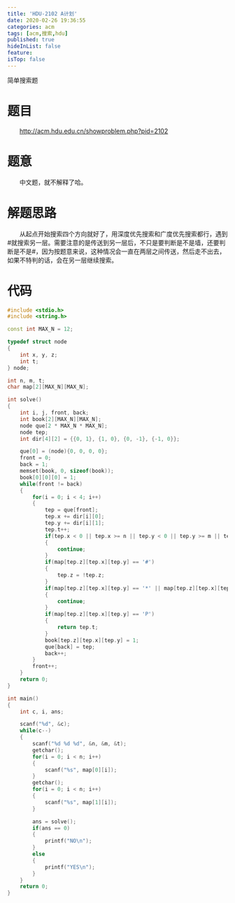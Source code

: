 ```yaml
---
title: 'HDU-2102 A计划'
date: 2020-02-26 19:36:55
categories: acm
tags: [acm,搜索,hdu]
published: true
hideInList: false
feature: 
isTop: false
---
```

简单搜索题
<!-- more -->

# 题目
&emsp;&emsp;<http://acm.hdu.edu.cn/showproblem.php?pid=2102>

# 题意
&emsp;&emsp;中文题，就不解释了哈。

# 解题思路
&emsp;&emsp;从起点开始搜索四个方向就好了，用深度优先搜索和广度优先搜索都行，遇到#就搜索另一层。需要注意的是传送到另一层后，不只是要判断是不是墙，还要判断是不是#，因为按题意来说，这种情况会一直在两层之间传送，然后走不出去，如果不特判的话，会在另一层继续搜索。

# 代码
```cpp
#include <stdio.h>
#include <string.h>

const int MAX_N = 12;

typedef struct node
{
	int x, y, z;
	int t;
} node;

int n, m, t;
char map[2][MAX_N][MAX_N];

int solve()
{
	int i, j, front, back;
	int book[2][MAX_N][MAX_N];
	node que[2 * MAX_N * MAX_N];
	node tep;
	int dir[4][2] = {{0, 1}, {1, 0}, {0, -1}, {-1, 0}};

	que[0] = (node){0, 0, 0, 0};
	front = 0;
	back = 1;
	memset(book, 0, sizeof(book));
	book[0][0][0] = 1;
	while(front != back)
	{
		for(i = 0; i < 4; i++)
		{
			tep = que[front];
			tep.x += dir[i][0];
			tep.y += dir[i][1];
			tep.t++;
			if(tep.x < 0 || tep.x >= n || tep.y < 0 || tep.y >= m || tep.t > t)
			{
				continue;
			}
			if(map[tep.z][tep.x][tep.y] == '#')
			{
				tep.z = !tep.z;
			}
			if(map[tep.z][tep.x][tep.y] == '*' || map[tep.z][tep.x][tep.y] == '#' || book[tep.z][tep.x][tep.y] == 1)
			{
				continue;
			}
			if(map[tep.z][tep.x][tep.y] == 'P')
			{
				return tep.t;
			}
			book[tep.z][tep.x][tep.y] = 1;
			que[back] = tep;
			back++;
		}
		front++;
	}
	return 0;
}

int main()
{
	int c, i, ans;

	scanf("%d", &c);
	while(c--)
	{
		scanf("%d %d %d", &n, &m, &t);
		getchar();
		for(i = 0; i < n; i++)
		{
			scanf("%s", map[0][i]);
		}
		getchar();
		for(i = 0; i < n; i++)
		{
			scanf("%s", map[1][i]);
		}

		ans = solve();
		if(ans == 0)
		{
			printf("NO\n");
		}
		else
		{
			printf("YES\n");
		}
	}
	return 0;
}
```
